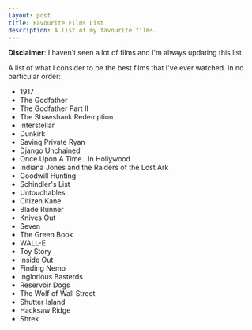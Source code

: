 ```yaml
---
layout: post
title: Favourite Films List
description: A list of my favourite films.
---
```


**Disclaimer**: I haven't seen a lot of films and I'm always updating this list.

A list of what I consider to be the best films that I've ever watched. In no particular 
order:

- 1917
- The Godfather
- The Godfather Part II
- The Shawshank Redemption
- Interstellar
- Dunkirk
- Saving Private Ryan
- Django Unchained
- Once Upon A Time...In Hollywood
- Indiana Jones and the Raiders of the Lost Ark
- Goodwill Hunting
- Schindler's List
- Untouchables
- Citizen Kane
- Blade Runner
- Knives Out
- Seven
- The Green Book
- WALL-E
- Toy Story
- Inside Out
- Finding Nemo
- Inglorious Basterds
- Reservoir Dogs
- The Wolf of Wall Street
- Shutter Island
- Hacksaw Ridge
- Shrek